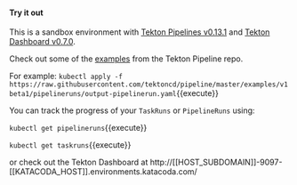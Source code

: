 #### Try it out

This is a sandbox environment with [Tekton Pipelines v0.13.1](https://github.com/tektoncd/pipeline/releases/tag/v0.13.1) and [Tekton Dashboard v0.7.0](https://github.com/tektoncd/dashboard/releases/tag/v0.7.0).

Check out some of the [examples](https://github.com/tektoncd/pipeline/tree/master/examples) from the Tekton Pipeline repo.

For example:
`kubectl apply -f https://raw.githubusercontent.com/tektoncd/pipeline/master/examples/v1beta1/pipelineruns/output-pipelinerun.yaml`{{execute}}

You can track the progress of your `TaskRuns` or `PipelineRuns` using:

`kubectl get pipelineruns`{{execute}}

`kubectl get taskruns`{{execute}}

or check out the Tekton Dashboard at http://[[HOST_SUBDOMAIN]]-9097-[[KATACODA_HOST]].environments.katacoda.com/
